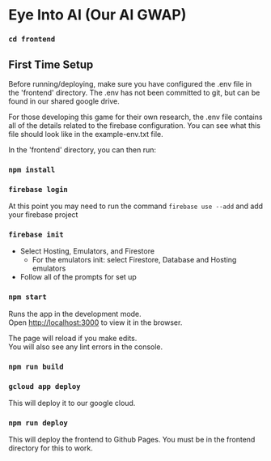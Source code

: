 # Eye Into AI (Our AI GWAP)

### `cd frontend`

## First Time Setup

Before running/deploying, make sure you have configured the .env file in the 'frontend' directory.  The .env has not been committed to git, but can be found in our shared google drive.

For those developing this game for their own research, the .env file contains all of the details related to the firebase configuration. You can see what this file should look like in the example-env.txt file.

In the 'frontend' directory, you can then run:

### `npm install`

### `firebase login`

At this point you may need to run the command `firebase use --add` and add your firebase project

### `firebase init`

* Select Hosting, Emulators, and Firestore
  * For the emulators init: select Firestore, Database and Hosting emulators
* Follow all of the prompts for set up

### `npm start`

Runs the app in the development mode.<br>
Open [http://localhost:3000](http://localhost:3000) to view it in the browser.

The page will reload if you make edits.<br>
You will also see any lint errors in the console.

### `npm run build`

### `gcloud app deploy`

This will deploy it to our google cloud.

### `npm run deploy`

This will deploy the frontend to Github Pages. You must be in the frontend directory for this to work.
